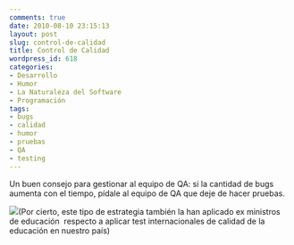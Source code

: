 ```yaml
---
comments: true
date: 2010-08-10 23:15:13
layout: post
slug: control-de-calidad
title: Control de Calidad
wordpress_id: 618
categories:
- Desarrollo
- Humor
- La Naturaleza del Software
- Programación
tags:
- bugs
- calidad
- humor
- pruebas
- QA
- testing
---
```


Un buen consejo para gestionar al equipo de QA: si la cantidad de bugs aumenta con el tiempo, pídale al equipo de QA que deje de hacer pruebas.

[![](http://www.lnds.net/blog/wp-content/uploads/2010/08/testing1-723x1024.jpg)](http://www.lnds.net/blog/wp-content/uploads/2010/08/testing1.jpg)(Por cierto, este tipo de estrategia también la han aplicado ex ministros de educación  respecto a aplicar test internacionales de calidad de la educación en nuestro país)
